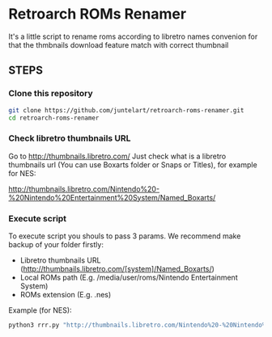 # Retroarch ROMs Renamer

It's a little script to rename roms according to libretro names convenion for that the thmbnails download feature match with correct thumbnail

## STEPS

### Clone this repository

```bash
git clone https://github.com/juntelart/retroarch-roms-renamer.git
cd retroarch-roms-renamer
```

### Check libretro thumbnails URL
Go to http://thumbnails.libretro.com/ Just check what is a libretro thumbnails url (You can use Boxarts folder or Snaps or Titles), for example for NES:

http://thumbnails.libretro.com/Nintendo%20-%20Nintendo%20Entertainment%20System/Named_Boxarts/

### Execute script

To execute script you shouls to pass 3 params. We recommend make backup of your folder firstly:
* Libretro thumbnails URL (http://thumbnails.libretro.com/[system]/Named_Boxarts/)
* Local ROMs path (E.g. /media/user/roms/Nintendo Entertainment System)
* ROMs extension (E.g. .nes)
  
Example (for NES):
```bash
python3 rrr.py "http://thumbnails.libretro.com/Nintendo%20-%20Nintendo%20Entertainment%20System/Named_Boxarts/" "/media/user/roms/Nintendo Entertainment System" ".nes"